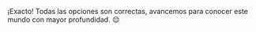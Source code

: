 ¡Exacto! Todas las opciones son correctas, avancemos para conocer este mundo con mayor profundidad. :relieved: